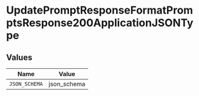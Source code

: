 # UpdatePromptResponseFormatPromptsResponse200ApplicationJSONType


## Values

| Name          | Value         |
| ------------- | ------------- |
| `JSON_SCHEMA` | json_schema   |